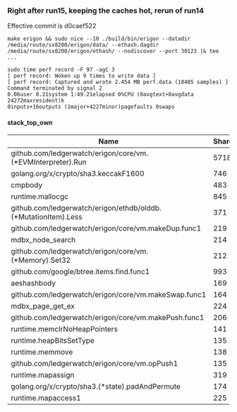 ### Right after run15, keeping the caches hot, rerun of run14
Effective commit is d0caef522

```
make erigon && sudo nice --10 ./build/bin/erigon --datadir /media/route/sx8200/erigon/data/ --ethash.dagdir /media/route/sx8200/erigon/ethash/ --nodiscover --port 30123 |& tee ...
```
```
sudo time perf record -F 97 -agC 3
[ perf record: Woken up 9 times to write data ]
[ perf record: Captured and wrote 2.454 MB perf.data (10405 samples) ]
Command terminated by signal 2
0.06user 0.21system 1:49.21elapsed 0%CPU (0avgtext+0avgdata 24272maxresident)k
0inputs+16outputs (1major+4227minor)pagefaults 0swaps
```

#### stack_top_own

Name                                                                                  | Shared |   %   | Own  |   %
--------------------------------------------------------------------------------------|--------|-------|------|------
github.com/ledgerwatch/erigon/core/vm.(*EVMInterpreter).Run                           |   5718 |  55.0 | 1846 |  17.7
golang.org/x/crypto/sha3.keccakF1600                                                  |    746 |   7.2 |  746 |   7.2
cmpbody                                                                               |    483 |   4.6 |  482 |   4.6
runtime.mallocgc                                                                      |    845 |   8.1 |  424 |   4.1
github.com/ledgerwatch/erigon/ethdb/olddb.(*MutationItem).Less                        |    371 |   3.6 |  371 |   3.6
github.com/ledgerwatch/erigon/core/vm.makeDup.func1                                   |    219 |   2.1 |  219 |   2.1
mdbx_node_search                                                                      |    214 |   2.1 |  214 |   2.1
github.com/ledgerwatch/erigon/core/vm.(*Memory).Set32                                 |    212 |   2.0 |  212 |   2.0
github.com/google/btree.items.find.func1                                              |    993 |   9.5 |  174 |   1.7
aeshashbody                                                                           |    169 |   1.6 |  169 |   1.6
github.com/ledgerwatch/erigon/core/vm.makeSwap.func1                                  |    164 |   1.6 |  163 |   1.6
mdbx_page_get_ex                                                                      |    224 |   2.2 |  154 |   1.5
github.com/ledgerwatch/erigon/core/vm.makePush.func1                                  |    206 |   2.0 |  141 |   1.4
runtime.memclrNoHeapPointers                                                          |    141 |   1.4 |  138 |   1.3
runtime.heapBitsSetType                                                               |    135 |   1.3 |  135 |   1.3
runtime.memmove                                                                       |    138 |   1.3 |  135 |   1.3
github.com/ledgerwatch/erigon/core/vm.opPush1                                         |    135 |   1.3 |  135 |   1.3
runtime.mapassign                                                                     |    319 |   3.1 |  121 |   1.2
golang.org/x/crypto/sha3.(*state).padAndPermute                                       |    174 |   1.7 |  119 |   1.1
runtime.mapaccess1                                                                    |    225 |   2.2 |  116 |   1.1
